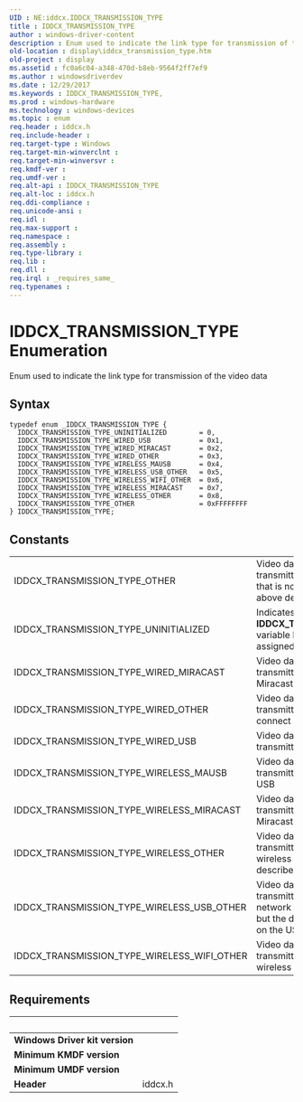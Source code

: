 ```yaml
---
UID : NE:iddcx.IDDCX_TRANSMISSION_TYPE
title : IDDCX_TRANSMISSION_TYPE
author : windows-driver-content
description : Enum used to indicate the link type for transmission of the video data.
old-location : display\iddcx_transmission_type.htm
old-project : display
ms.assetid : fc0a6c04-a348-470d-b8eb-9564f2ff7ef9
ms.author : windowsdriverdev
ms.date : 12/29/2017
ms.keywords : IDDCX_TRANSMISSION_TYPE,
ms.prod : windows-hardware
ms.technology : windows-devices
ms.topic : enum
req.header : iddcx.h
req.include-header : 
req.target-type : Windows
req.target-min-winverclnt : 
req.target-min-winversvr : 
req.kmdf-ver : 
req.umdf-ver : 
req.alt-api : IDDCX_TRANSMISSION_TYPE
req.alt-loc : iddcx.h
req.ddi-compliance : 
req.unicode-ansi : 
req.idl : 
req.max-support : 
req.namespace : 
req.assembly : 
req.type-library : 
req.lib : 
req.dll : 
req.irql : _requires_same_
req.typenames : 
---
```


# IDDCX_TRANSMISSION_TYPE Enumeration
Enum used to indicate the link type for transmission of the video data

## Syntax
````
typedef enum _IDDCX_TRANSMISSION_TYPE { 
  IDDCX_TRANSMISSION_TYPE_UNINITIALIZED        = 0,
  IDDCX_TRANSMISSION_TYPE_WIRED_USB            = 0x1,
  IDDCX_TRANSMISSION_TYPE_WIRED_MIRACAST       = 0x2,
  IDDCX_TRANSMISSION_TYPE_WIRED_OTHER          = 0x3,
  IDDCX_TRANSMISSION_TYPE_WIRELESS_MAUSB       = 0x4,
  IDDCX_TRANSMISSION_TYPE_WIRELESS_USB_OTHER   = 0x5,
  IDDCX_TRANSMISSION_TYPE_WIRELESS_WIFI_OTHER  = 0x6,
  IDDCX_TRANSMISSION_TYPE_WIRELESS_MIRACAST    = 0x7,
  IDDCX_TRANSMISSION_TYPE_WIRELESS_OTHER       = 0x8,
  IDDCX_TRANSMISSION_TYPE_OTHER                = 0xFFFFFFFF
} IDDCX_TRANSMISSION_TYPE;
````

## Constants

<table>

<tr>
<td>IDDCX_TRANSMISSION_TYPE_OTHER</td>
<td>Video data is being transmitted over a link type that is not covered by the above defines</td>
</tr>

<tr>
<td>IDDCX_TRANSMISSION_TYPE_UNINITIALIZED</td>
<td>Indicates that an <b>IDDCX_TRANSMISSION_TYPE</b> variable has not yet been assigned a meaningful value.</td>
</tr>

<tr>
<td>IDDCX_TRANSMISSION_TYPE_WIRED_MIRACAST</td>
<td>Video data is being transmitted over wired Miracast link</td>
</tr>

<tr>
<td>IDDCX_TRANSMISSION_TYPE_WIRED_OTHER</td>
<td>Video data is being transmitted over a wired connect not already described</td>
</tr>

<tr>
<td>IDDCX_TRANSMISSION_TYPE_WIRED_USB</td>
<td>Video data is being transmitted over wired USB</td>
</tr>

<tr>
<td>IDDCX_TRANSMISSION_TYPE_WIRELESS_MAUSB</td>
<td>Video data is being transmitted over wireless MA-USB</td>
</tr>

<tr>
<td>IDDCX_TRANSMISSION_TYPE_WIRELESS_MIRACAST</td>
<td>Video data is being transmitted over wireless Miracast link</td>
</tr>

<tr>
<td>IDDCX_TRANSMISSION_TYPE_WIRELESS_OTHER</td>
<td>Video data is being transmitted over a non-WiFi wireless network not described above</td>
</tr>

<tr>
<td>IDDCX_TRANSMISSION_TYPE_WIRELESS_USB_OTHER</td>
<td>Video data is being transmitted over wireless network not using MA-USB but the device is enumerated on the USB bus</td>
</tr>

<tr>
<td>IDDCX_TRANSMISSION_TYPE_WIRELESS_WIFI_OTHER</td>
<td>Video data is being transmitted over a WiFi wireless network</td>
</tr>
</table>


## Requirements
| &nbsp; | &nbsp; |
| ---- |:---- |
| **Windows Driver kit version** |  |
| **Minimum KMDF version** |  |
| **Minimum UMDF version** |  |
| **Header** | iddcx.h |